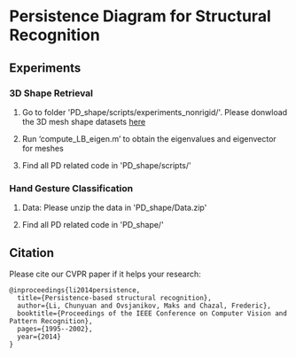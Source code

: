 # Persistence Diagram for Structural Recognition

## Experiments

### 3D Shape Retrieval
1. Go to folder 'PD_shape/scripts/experiments_nonrigid/'. Please donwload the 3D mesh shape datasets [here](https://drive.google.com/open?id=1P0cXb6BHX4_ZrQvZ46LvDkFtaI-xSOPz)


2. Run ‘compute_LB_eigen.m’ to obtain the eigenvalues and eigenvector for meshes

3. Find all PD related code in 'PD_shape/scripts/'


### Hand Gesture Classification
1. Data: Please unzip the data in 'PD_shape/Data.zip'

2. Find all PD related code in 'PD_shape/'



## Citation
Please cite our CVPR paper if it helps your research:

    @inproceedings{li2014persistence,
      title={Persistence-based structural recognition},
      author={Li, Chunyuan and Ovsjanikov, Maks and Chazal, Frederic},
      booktitle={Proceedings of the IEEE Conference on Computer Vision and Pattern Recognition},
      pages={1995--2002},
      year={2014}
    }
